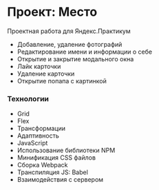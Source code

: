 # Проект: Место

Проектная работа для Яндекс.Практикум
* Добавление, удаление фотографий
* Редактирование имени и информации о себе
* Открытие и закрытие модального окна
* Лайк карточки
* Удаление карточки
* Открытие попапа с картинкой

### Технологии

* Grid
* Flex
* Трансформации
* Адаптивность
* JavaScript
* Использование библиотеки NPM
* Минификация CSS файлов
* Сборка Webpack
* Транспиляция JS: Babel
* Взаимодействия с сервером


